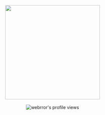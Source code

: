 
<div id="header" align="center">
  <img src="https://media.giphy.com/media/lIzAEoZEn571u/giphy.gif" width="300"/>
  <br/>
  <br/>
  <img src="https://hits.dwyl.com/webrror/webrror.svg?style=flat&show=unique" alt="webrror's profile views" />
</div>

<!--
**webrror/webrror** is a ✨ _special_ ✨ repository because its `README.md` (this file) appears on your GitHub profile.

Here are some ideas to get you started:

- 🔭 I’m currently working on ...
- 🌱 I’m currently learning ...
- 👯 I’m looking to collaborate on ...
- 🤔 I’m looking for help with ...
- 💬 Ask me about ...
- 📫 How to reach me: ...
- 😄 Pronouns: ...
- ⚡ Fun fact: ...
-->
